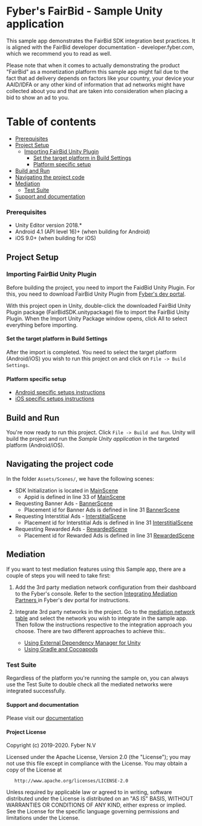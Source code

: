 Fyber's FairBid - Sample Unity application
============================================
This sample app demonstrates the FairBid SDK integration best practices. It is aligned with the FairBid developer documentation - developer.fyber.com, which we recommend you to read as well.

Please note that when it comes to actually demonstrating the product "FairBid" as a monetization platform this sample app might fail due to the fact that ad delivery depends on factors like your country, your device your AAID/IDFA or any other kind of information that ad networks might have collected about you and that are taken into consideration when placing a bid to show an ad to you.

Table of contents
=================

* [Prerequisites](#prerequisites)
* [Project Setup](#project-setup)
   * [Importing FairBid Unity Plugin](#importing-fairBid-unity-plugin)
       * [Set the target platform in Build Settings](#set-the-target-platform-in-build-settings)
       * [Platform specific setup](#platform-specific-setup)
* [Build and Run](#build-and-run)
* [Navigating the project code](#navigating-the-project-code)
* [Mediation](#mediation)
   * [Test Suite](#test-suite)
* [Support and documentation](#support-and-documentation)

### Prerequisites
* Unity Editor version 2018.*
* Android 4.1 (API level 16)+ (when building for Android)
* iOS 9.0+ (when building for iOS)

## Project Setup

### Importing FairBid Unity Plugin

Before building the project, you need to import the FaidBid Unity Plugin. For this, you need to download FairBid Unity Plugin from [Fyber's dev portal](https://dev-unity.fyber.com/docs/integration).

With this project open in Unity, double-click the downloaded FairBid Unity Plugin package (FairBidSDK.unitypackage) file to import the FairBid Unity Plugin. When the Import Unity Package window opens, click All to select everything before importing.

#### Set the target platform in Build Settings

After the import is completed. You need to select the target platform (Android/iOS) you wish to run this project on and click on `File -> Build Settings`.

#### Platform specific setup

- [Android specific setups instructions](https://dev-unity.fyber.com/docs/unity-sdk-integration-new-draft#android-specific-setup)
- [iOS specific setups instructions](https://dev-unity.fyber.com/docs/unity-sdk-integration-new-draft#ios-specific-setup)

## Build and Run

You're now ready to run this project. Click `File -> Build and Run`. Unity will build the project and run the *Sample Unity application* in the targeted platform (Android/iOS).

## Navigating the project code

In the folder `Assets/Scenes/`, we have the following scenes:
* SDK Initialization is located in [MainScene](https://github.com/Heyzap/fairbid-sample-app-unity/blob/master/Assets/Scenes/MainScene.cs)
   * Appid is defined in line 33 of [MainScene](https://github.com/Heyzap/fairbid-sample-app-unity/blob/master/Assets/Scenes/MainScene.cs)
* Requesting Banner Ads - [BannerScene](https://github.com/Heyzap/fairbid-sample-app-unity/blob/master/Assets/Scenes/BannerScene.cs)
   * Placement id for Banner Ads is defined in line 31 [BannerScene](https://github.com/Heyzap/fairbid-sample-app-unity/blob/master/Assets/Scenes/BannerScene.cs)
* Requesting Interstitial Ads - [InterstitialScene](https://github.com/Heyzap/fairbid-sample-app-unity/blob/master/Assets/Scenes/InterstitialScene.cs)
   * Placement id for Interstitial Ads is defined in line 31 [InterstitialScene](https://github.com/Heyzap/fairbid-sample-app-unity/blob/master/Assets/Scenes/InterstitialScene.cs)
* Requesting Rewarded Ads - [RewardedScene](https://github.com/Heyzap/fairbid-sample-app-unity/blob/master/Assets/Scenes/RewardedScene.cs)
   * Placement id for Rewarded Ads is defined in line 31 [RewardedScene](https://github.com/Heyzap/fairbid-sample-app-unity/blob/master/Assets/Scenes/RewardedScene.cs)

## Mediation

If you want to test mediation features using this Sample app, there are a couple of steps you will need to take first: 

1. Add the 3rd party mediation network configuration from their dashboard to the Fyber's console. Refer to the section [Integrating Mediation Partners
](https://fyber-mediation.fyber.com/docs/integrating-mediation) in Fyber's dev portal for instructions.
2. Integrate 3rd party networks in the project. Go to the [mediation network table](https://fyber-mediation.fyber.com/docs/supported-networks#platform-unity) and select the network you wish to integrate in the sample app. Then follow the instructions respective to the integration approach you choose. There are two different approaches to achieve this:.

   - [Using External Dependency Manager for Unity](https://fyber-mediation.fyber.com/docs/supported-networks#step-2-alternative-2-external-dependency-manager-for-unity-edm4u)
   - [Using Gradle and Cocoapods](https://fyber-mediation.fyber.com/docs/supported-networks#step-2-alternative-1-maven--cocoapods)

### Test Suite

Regardless of the platform you're running the sample on, you can always use the Test Suite to double check all the mediated networks were integrated successfully.


#### Support and documentation
Please visit our [documentation](https://dev-unity.fyber.com/docs)

#### Project License

   Copyright (c) 2019-2020. Fyber N.V
  
   Licensed under the Apache License, Version 2.0 (the "License");
   you may not use this file except in compliance with the License.
   You may obtain a copy of the License at
  
       http://www.apache.org/licenses/LICENSE-2.0
       
   Unless required by applicable law or agreed to in writing, software
   distributed under the License is distributed on an "AS IS" BASIS,
   WITHOUT WARRANTIES OR CONDITIONS OF ANY KIND, either express or implied.
   See the License for the specific language governing permissions and
   limitations under the License.
